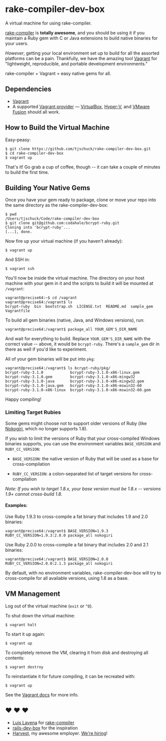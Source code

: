 # rake-compiler-dev-box

A virtual machine for using rake-compiler.

[rake-compiler](https://github.com/luislavena/rake-compiler) is **totally awesome**, and you should be using it if you maintain a Ruby gem with C or Java extensions to build native binaries for your users.

_However_, getting your local environment set up to build for all the assorted platforms can be a pain.  Thankfully, we have the amazing tool [Vagrant](http://www.vagrantup.com) for "lightweight, reproducible, and portable development environments."

rake-compiler + Vagrant = easy native gems for all.

## Dependencies

* [Vagrant](http://www.vagrantup.com)
* A supported [Vagrant provider](https://docs.vagrantup.com/v2/providers/index.html) — [VirtualBox](https://docs.vagrantup.com/v2/virtualbox/index.html), [Hyper-V](https://docs.vagrantup.com/v2/hyperv/index.html), and [VMware Fusion](https://docs.vagrantup.com/v2/vmware/index.html) should all work.

## How to Build the Virtual Machine

Easy-peasy:

    $ git clone https://github.com/tjschuck/rake-compiler-dev-box.git
    $ cd rake-compiler-dev-box
    $ vagrant up

That's it!  Go grab a cup of coffee, though -- it can take a couple of minutes to build the first time.

## Building Your Native Gems

Once you have your gem ready to package, clone or move your repo into the same directory as the rake-compiler-dev-box:

    $ pwd
    /Users/tjschuck/Code/rake-compiler-dev-box
    $ git clone git@github.com:codahale/bcrypt-ruby.git
    Cloning into 'bcrypt-ruby'...
    [...], done.

Now fire up your virtual machine (if you haven't already):

    $ vagrant up

And SSH in:

    $ vagrant ssh

You'll now be inside the virtual machine.  The directory on your host machine with your gem in it and the scripts to build it will be mounted at `/vagrant`:

    vagrant@precise64:~$ cd /vagrant
    vagrant@precise64:/vagrant$ ls
    bcrypt-ruby  bin  bootstrap.sh  LICENSE.txt  README.md  sample_gem  Vagrantfile

To build all gem binaries (native, Java, and Windows versions), run:

    vagrant@precise64:/vagrant$ package_all YOUR_GEM'S_DIR_NAME

And wait for everything to build.  Replace `YOUR_GEM'S_DIR_NAME` with the correct value -- above, it would be `bcrypt-ruby`. There's a `sample_gem` dir in there as well if you'd like to experiment.

All of your gem binaries will be put into `pkg`:

    vagrant@precise64:/vagrant$ ls bcrypt-ruby/pkg/
    bcrypt-ruby-3.1.0            bcrypt-ruby-3.1.0-x86-linux.gem
    bcrypt-ruby-3.1.0.gem        bcrypt-ruby-3.1.0-x86-mingw32
    bcrypt-ruby-3.1.0-java       bcrypt-ruby-3.1.0-x86-mingw32.gem
    bcrypt-ruby-3.1.0-java.gem   bcrypt-ruby-3.1.0-x86-mswin32-60
    bcrypt-ruby-3.1.0-x86-linux  bcrypt-ruby-3.1.0-x86-mswin32-60.gem

Happy compiling!

### Limiting Target Rubies

Some gems might choose not to support older versions of Ruby (like [Nokogiri](http://nokogiri.org), which no longer supports 1.8).

If you wish to limit the versions of Ruby that your cross-compiled Windows binaries supports, you can use the environment variables `BASE_VERSION` and `RUBY_CC_VERSION`:

* `BASE_VERSION`: the native version of Ruby that will be used as a base for cross-compilation

* `RUBY_CC_VERSION`: a colon-separated list of target versions for cross-compilation

_Note: If you wish to target 1.8.x, your base version must be 1.8.x -- versions 1.9+ cannot cross-build 1.8._

#### Examples:

Use Ruby 1.9.3 to cross-compile a fat binary that includes 1.9 and 2.0 binaries:

    vagrant@precise64:/vagrant$ BASE_VERSION=1.9.3 RUBY_CC_VERSION=1.9.3:2.0.0 package_all nokogiri

Use Ruby 2.0.0 to cross-compile a fat binary that includes 2.0 and 2.1 binaries:

    vagrant@precise64:/vagrant$ BASE_VERSION=2.0.0 RUBY_CC_VERSION=2.0.0:2.1.3 package_all nokogiri

By default, with no environment variables, rake-compiler-dev-box will try to cross-compile for all available versions, using 1.8 as a base.

## VM Management

Log out of the virtual machine (`exit` or `^D`).

To shut down the virtual machine:

    $ vagrant halt

To start it up again:

    $ vagrant up

To completely remove the VM, clearing it from disk and destroying all contents:

    $ vagrant destroy

To reinstantiate it for future compiling, it can be recreated with:

    $ vagrant up

See the [Vagrant docs](http://docs.vagrantup.com/) for more info.

## :heart: :heart: :heart:

* [Luis Lavena](https://github.com/luislavena) for [rake-compiler](https://github.com/luislavena/rake-compiler)
* [rails-dev-box](https://github.com/rails/rails-dev-box) for the inspiration
* [Harvest](http://www.getharvest.com), my awesome employer.  [We're hiring](http://www.getharvest.com/careers)!
